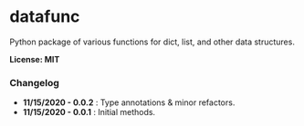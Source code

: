 # datafunc

Python package of various functions for dict, list, and other data structures.

**License: MIT**

### Changelog

- **11/15/2020 - 0.0.2** : Type annotations & minor refactors.
- **11/15/2020 - 0.0.1** : Initial methods.